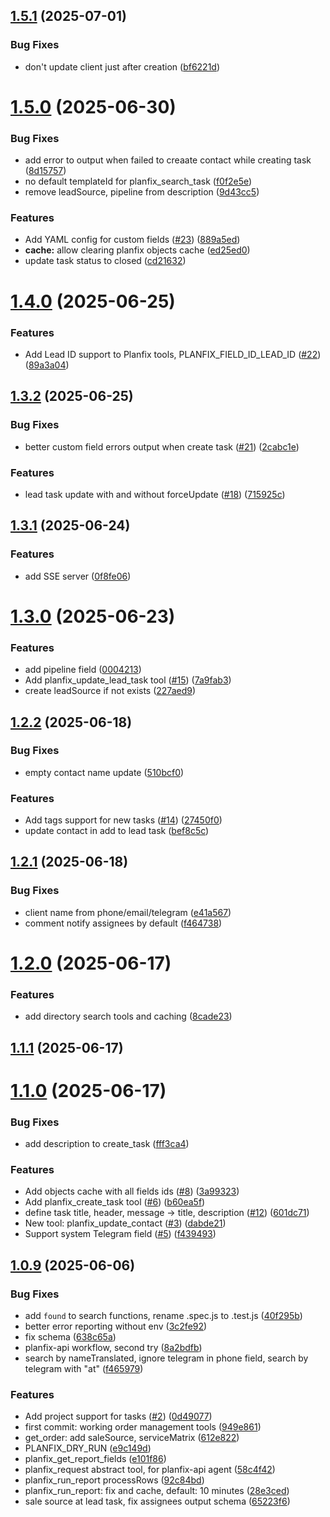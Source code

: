 ## [1.5.1](https://github.com/popstas/planfix-mcp-server/compare/v1.5.0...v1.5.1) (2025-07-01)


### Bug Fixes

* don't update client just after creation ([bf6221d](https://github.com/popstas/planfix-mcp-server/commit/bf6221d4cada25e7a44f63071c568ecfa0aece8a))



# [1.5.0](https://github.com/popstas/planfix-mcp-server/compare/v1.4.0...v1.5.0) (2025-06-30)


### Bug Fixes

* add error to output when failed to creaate contact while creating task ([8d15757](https://github.com/popstas/planfix-mcp-server/commit/8d15757cb5da2d446d4ed2d093f716e6afae17a6))
* no default templateId for planfix_search_task ([f0f2e5e](https://github.com/popstas/planfix-mcp-server/commit/f0f2e5e77e92b61f17622d190c9925aa5ee21a02))
* remove leadSource, pipeline from description ([9d43cc5](https://github.com/popstas/planfix-mcp-server/commit/9d43cc5f6d41e2c810f07e534ac5195370149e3c))


### Features

* Add YAML config for custom fields ([#23](https://github.com/popstas/planfix-mcp-server/issues/23)) ([889a5ed](https://github.com/popstas/planfix-mcp-server/commit/889a5ed7c45f87de0cd45a5e055e605e798e079a))
* **cache:** allow clearing planfix objects cache ([ed25ed0](https://github.com/popstas/planfix-mcp-server/commit/ed25ed099ca57354b9ec0c9cb0862e33955ee48e))
* update task status to closed ([cd21632](https://github.com/popstas/planfix-mcp-server/commit/cd2163229e7d513357fe19f32955173927139721))



# [1.4.0](https://github.com/popstas/planfix-mcp-server/compare/v1.3.2...v1.4.0) (2025-06-25)


### Features

* Add Lead ID support to Planfix tools, PLANFIX_FIELD_ID_LEAD_ID ([#22](https://github.com/popstas/planfix-mcp-server/issues/22)) ([89a3a04](https://github.com/popstas/planfix-mcp-server/commit/89a3a043b72c11b24fa4c4384cba50d9de5cd611))



## [1.3.2](https://github.com/popstas/planfix-mcp-server/compare/v1.3.1...v1.3.2) (2025-06-25)


### Bug Fixes

* better custom field errors output when create task ([#21](https://github.com/popstas/planfix-mcp-server/issues/21)) ([2cabc1e](https://github.com/popstas/planfix-mcp-server/commit/2cabc1e1fee37eb9accb62fa79560bf228c3506a))


### Features

* lead task update with and without forceUpdate ([#18](https://github.com/popstas/planfix-mcp-server/issues/18)) ([715925c](https://github.com/popstas/planfix-mcp-server/commit/715925cbab96a4003d7435bc1bc7aec1e91912d1))



## [1.3.1](https://github.com/popstas/planfix-mcp-server/compare/v1.3.0...v1.3.1) (2025-06-24)


### Features

* add SSE server ([0f8fe06](https://github.com/popstas/planfix-mcp-server/commit/0f8fe068402eb157cf924e7c7232d881cfb33c45))



# [1.3.0](https://github.com/popstas/planfix-mcp-server/compare/v1.2.2...v1.3.0) (2025-06-23)


### Features

* add pipeline field ([0004213](https://github.com/popstas/planfix-mcp-server/commit/0004213c004d1292a6f791fced8a4172ec96360a))
* Add planfix_update_lead_task tool ([#15](https://github.com/popstas/planfix-mcp-server/issues/15)) ([7a9fab3](https://github.com/popstas/planfix-mcp-server/commit/7a9fab36545c64aea24a5577455023f4bf3542fc))
* create leadSource if not exists ([227aed9](https://github.com/popstas/planfix-mcp-server/commit/227aed9d69f6bede65d7b9e4c15f3944308d150b))



## [1.2.2](https://github.com/popstas/planfix-mcp-server/compare/v1.2.1...v1.2.2) (2025-06-18)


### Bug Fixes

* empty contact name update ([510bcf0](https://github.com/popstas/planfix-mcp-server/commit/510bcf04127260bd1bfddac14ce5bf198768ed28))


### Features

* Add tags support for new tasks ([#14](https://github.com/popstas/planfix-mcp-server/issues/14)) ([27450f0](https://github.com/popstas/planfix-mcp-server/commit/27450f0def428d955b2bc0bd660d7766f3395788))
* update contact in add to lead task ([bef8c5c](https://github.com/popstas/planfix-mcp-server/commit/bef8c5c1df903f453b6fa3eace23d34065f1d551))



## [1.2.1](https://github.com/popstas/planfix-mcp-server/compare/v1.2.0...v1.2.1) (2025-06-18)


### Bug Fixes

* client name from phone/email/telegram ([e41a567](https://github.com/popstas/planfix-mcp-server/commit/e41a5679604b8281bcab19ba95fe9924ec4d2f2c))
* comment notify assignees by default ([f464738](https://github.com/popstas/planfix-mcp-server/commit/f46473889b611690a47b5e2b0870e4d4870be657))



# [1.2.0](https://github.com/popstas/planfix-mcp-server/compare/v1.1.1...v1.2.0) (2025-06-17)


### Features

* add directory search tools and caching ([8cade23](https://github.com/popstas/planfix-mcp-server/commit/8cade23831a04f2443d831fb9999b21970eb890e))



## [1.1.1](https://github.com/popstas/planfix-mcp-server/compare/v1.1.0...v1.1.1) (2025-06-17)



# [1.1.0](https://github.com/popstas/planfix-mcp-server/compare/v1.0.9...v1.1.0) (2025-06-17)


### Bug Fixes

* add description to create_task ([fff3ca4](https://github.com/popstas/planfix-mcp-server/commit/fff3ca4db9dce4fadd0f85998d05347646bae2c7))


### Features

* Add objects cache with all fields ids ([#8](https://github.com/popstas/planfix-mcp-server/issues/8)) ([3a99323](https://github.com/popstas/planfix-mcp-server/commit/3a993237c03b5f69a103d0a7f84b18bead6f8003))
* Add planfix_create_task tool ([#6](https://github.com/popstas/planfix-mcp-server/issues/6)) ([b60ea5f](https://github.com/popstas/planfix-mcp-server/commit/b60ea5fc95404f168db7ce2662abac39554d4887))
* define task title, header, message -> title, description ([#12](https://github.com/popstas/planfix-mcp-server/issues/12)) ([601dc71](https://github.com/popstas/planfix-mcp-server/commit/601dc71850eece60ca203bb8bf22f56bd544018f))
* New tool: planfix_update_contact ([#3](https://github.com/popstas/planfix-mcp-server/issues/3)) ([dabde21](https://github.com/popstas/planfix-mcp-server/commit/dabde21acba268f46914631342cdfea00b9fd899))
* Support system Telegram field ([#5](https://github.com/popstas/planfix-mcp-server/issues/5)) ([f439493](https://github.com/popstas/planfix-mcp-server/commit/f439493b97242993f9ad893d247534f869ed3f80))



## [1.0.9](https://github.com/popstas/planfix-mcp-server/compare/949e86174153e3e160122b78661e76055a4148af...v1.0.9) (2025-06-06)


### Bug Fixes

* add `found` to search functions, rename .spec.js to .test.js ([40f295b](https://github.com/popstas/planfix-mcp-server/commit/40f295b50caedd2bbc95b2077906636553b28f88))
* better error reporting without env ([3c2fe92](https://github.com/popstas/planfix-mcp-server/commit/3c2fe92e47eb8de10cd415305265569a2da33885))
* fix schema ([638c65a](https://github.com/popstas/planfix-mcp-server/commit/638c65aa45da9415f915302df17912ebe0711f7a))
* planfix-api workflow, second try ([8a2bdfb](https://github.com/popstas/planfix-mcp-server/commit/8a2bdfb5842a7dbab39034ecb63690340f686609))
* search by nameTranslated, ignore telegram in phone field, search by telegram with "at" ([f465979](https://github.com/popstas/planfix-mcp-server/commit/f4659797d5cca77836b1bb09b52ffc253dcfdc7e))


### Features

* Add project support for tasks ([#2](https://github.com/popstas/planfix-mcp-server/issues/2)) ([0d49077](https://github.com/popstas/planfix-mcp-server/commit/0d49077da7eda5907ca517d02ff79ce4abc5b330))
* first commit: working order management tools ([949e861](https://github.com/popstas/planfix-mcp-server/commit/949e86174153e3e160122b78661e76055a4148af))
* get_order: add saleSource, serviceMatrix ([612e822](https://github.com/popstas/planfix-mcp-server/commit/612e82231af6e8ca2135bd6a97976155ba301d9e))
* PLANFIX_DRY_RUN ([e9c149d](https://github.com/popstas/planfix-mcp-server/commit/e9c149d45d22cc864194560cd574ddf69a0fe267))
* planfix_get_report_fields ([e101f86](https://github.com/popstas/planfix-mcp-server/commit/e101f86cb6e570de164f9afef820fb25c8d80fbc))
* planfix_request abstract tool, for planfix-api agent ([58c4f42](https://github.com/popstas/planfix-mcp-server/commit/58c4f4268a8e3f1e46ed575f1b6d7efd4d7b39d0))
* planfix_run_report processRows ([92c84bd](https://github.com/popstas/planfix-mcp-server/commit/92c84bd5d8a08153d16cb9cf519bda647e395359))
* planfix_run_report: fix and cache, default: 10 minutes ([28e3ced](https://github.com/popstas/planfix-mcp-server/commit/28e3ced4dfd0eb4e0b76a2410948d8dfc4b67650))
* sale source at lead task, fix assignees output schema ([65223f6](https://github.com/popstas/planfix-mcp-server/commit/65223f65e7832feba58867fcc0d79616a6c7be2c))




